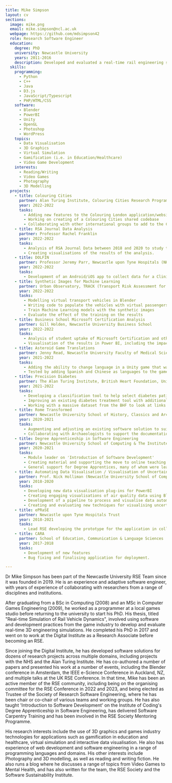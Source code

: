 ```yaml
---
title: Mike Simpson
layout: cv
sections:
  image: mike.png
  email: mike.simpson@ncl.ac.uk
  webpage: https://github.com/mdsimpson42
  role: Research Software Engineer
  education:
    degree: PhD
    university: Newcastle University
    years: 2011-2016
    description: Developed and evaluated a real-time rail engineering simulation using software from the video games industry, in collaboration with NewRail.
  skills:
    programming:
      - Python
      - C++
      - Java
      - D3.js
      - JavaScript/Typescript
      - PHP/HTML/CSS
    software:
      - Blender
      - PowerBI
      - Unity
      - OpenGL
      - Photoshop
      - WordPress
    topics:
      - Data Visualisation
      - 3D Graphics
      - Virtual Simulation
      - Gamification (i.e. in Education/Healthcare)
      - Video Game Development
    interests:
      - Reading/Writing
      - Video Games
      - Photography
      - 3D Modelling
  projects:
    - title: Colouring Cities
      partner: Alan Turing Institute, Colouring Cities Research Programme
      year: 2022-2022
      tasks:
        - Adding new features to the Colouring London application/website
        - Working on creating of a Colouring Cities shared codebase
        - Collaborating with other international groups to add to the Colouring Cities projects
    - title: RSA Journal Data Analysis
      partner: Professor Rachel Franklin
      year: 2022-2022
      tasks:
        - Analysis of RSA Journal Data between 2018 and 2020 to study the effect of hte pandemic on publications by female academics.
        - Creating visualisations of the results of the analysis.
    - title: DOLFIN
      partner: Professor Jeremy Parr, Newcastle upon Tyne Hospitals (NHS Foundation Trust), Oxford University NPEU
      year: 2022-2022
      tasks:
        - Development of an Android/iOS app to collect data for a Clinical Trial
    - title: Synthetic Images for Machine Learning 
      partner: Urban Observatory, TRACK (Transport Risk Assessment for COVID Knowledge) Project
      year: 2022-2022
      tasks:
        - Modelling virtual transport vehicles in Blender
        - Writing code to populate the vehicles with virtual passengers and render the results
        - Train Machine Learning models with the synthetic images 
        - Evaluate the effect of the training on the results
    - title: Business School Microsoft Certification Analysis
      partner: Gill Holden, Newcastle University Business School
      year: 2022-2022
      tasks:
        - Analysis of student uptake of Microsoft Certification and other optional training course.
        - Visualisation of the results in Power BI, including the impact of the training courses on other results.
    - title: Asteroid Game Translations
      partner: Jenny Read, Newcastle University Faculty of Medical Sciences
      year: 2021-2022
      tasks:
        - Adding the ability to change language in a Unity game that was previously developed in English.
        - Tested by adding Spanish and Chinese as languages to the game.
    - title: Precision Diabetes 
      partner: The Alan Turing Institute, British Heart Foundation, University of Exeter, University College London
      year: 2021-2022
      tasks:
        - Developing a classification tool to help select diabetes patients for trials and studies
        - Improving an existing diabetes treatment tool with additional information, including visualisation of risk
        - Working with a massive dataset from the BHF to look at links between heart disease, diabetes and COVID-19
    - title: Rome Transformed
      partner: Newcastle University School of History, Classics and Archaeology
      year: 2020-2021
      tasks:
        - Augmenting and adjusting an existing software solution to suit the needs of the RomeTransformed project
        - Collaborating with Archaeologists to support the documentation and discussion of archaeological evidence from sites in Rome
    - title: Degree Apprenticeship in Software Engineering
      partner: Newcastle University School of Computing & The Institute of Coding
      year: 2020-2021
      tasks:
        - Module leader on 'Introduction of Software Development'
        - Creating material and supporting the move to online teaching during the COVID-19 pandemic
        - General support for Degree Apprentices, many of whom were learning programming for the first time.
    - title: Automating Data Visualisation / Visualisation of Uncertainty
      partner: Prof. Nick Holliman (Newcastle University School of Computing) and The Alan Turing Institute
      year: 2018-2020
      tasks:
        - Developing new data visualisation plug-ins for PowerBI
        - Creating engaging visualisations of air quality data using Blender
        - Development of a pipeline to process and visualise data automatically using Blender
        - Creating and evaluating new techniques for visualising uncertainty in data
    - title: ePRaSE
      partner: Newcastle upon Tyne Hospitals Trust
      year: 2018-2021
      tasks:
        - Lead RSE developing the prototype for the application in collaboration with researchers and pharmacists
    - title: CARA
      partner: School of Education, Communication & Language Sciences
      year: 2017-2018
      tasks:
        - Development of new features
        - Bug fixing and finalising application for deployment.

---
```

Dr Mike Simpson has been part of the Newcastle University RSE Team since it was founded in 2019. He is an experience and adaptive software engineer, with years of experience of collaborating with researchers from a range of disciplines and institutions.

After graduating from a BSc in Computing (2008) and an MSc in Computer Games Engineering (2009), he worked as a programmer at a local games studio before returning to the university to start his PhD. His thesis, titled "Real-time Simulation of Rail Vehicle Dynamics", involved using software and development practices from the game industry to develop and evaluate real-time 3D engineering simulations. He completed his PhD in 2017 and went on to work at the Digital Institute as a Research Associate before becoming an RSE.

Since joining the Digital Institute, he has developed software solutions for dozens of research projects across multiple domains, including projects with the NHS and the Alan Turing Institute. He has co-authored a number of papers and presented his work at a number of events, including the Blender conference in Amsterdam, the IEEE e-Science Conference in Auckland, NZ, and multiple talks at the UK RSE Conference. In that time, Mike has been an active member of the RSE community, including being on the organising committee for the RSE Conference in 2022 and 2023, and being elected as Trustee of the Society of Research Software Engineering, where he has been chair or co-chair of various teams and working groups. He has also taught 'Introduction to Software Development' on the Institute of Coding's Degree Apprenticeship in Software Engineering, has delivered Software Carpentry Training and has been involved in the RSE Society Mentoring Programme.

His research interests include the use of 3D graphics and games industry technologies for applications such as gamification in education and healthcare, virtual simulation and interactive data visualisation. He also has experience of web development and software engineering in a range of programming languages and domains. His other interests include Photography and 3D modelling, as well as reading and writing fiction. He also runs a blog where he discusses a range of topics from Video Games to Mental Health, and has also written for the team, the RSE Society and the Software Sustainability Institute.
